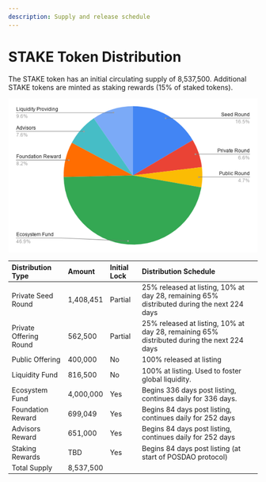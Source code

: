 ```yaml
---
description: Supply and release schedule
---
```


# STAKE Token Distribution

The STAKE token has an initial circulating supply of 8,537,500. Additional STAKE tokens are minted as staking rewards \(15% of staked tokens\).

![](../../../.gitbook/assets/distrubution-chart.png)

| Distribution Type | Amount | Initial Lock | Distribution Schedule |
| :--- | :--- | :--- | :--- |
| Private Seed Round | 1,408,451 | Partial | 25% released at listing, 10% at day 28, remaining 65% distributed during the next 224 days |
| Private Offering Round | 562,500 | Partial | 25% released at listing, 10% at day 28, remaining 65% distributed during the next 224 days |
| Public Offering | 400,000 | No | 100% released at listing |
| Liquidity Fund  | 816,500 | No | 100% at listing. Used to foster global liquidity.  |
| Ecosystem Fund | 4,000,000 | Yes | Begins 336 days post listing, continues daily for 336 days.  |
| Foundation Reward | 699,049 | Yes | Begins 84 days post listing, continues daily for 252 days |
| Advisors Reward | 651,000 | Yes | Begins 84 days post listing, continues daily for 252 days |
| Staking Rewards | TBD | Yes | Begins 84 days post listing \(at start of POSDAO protocol\) |
| Total Supply | 8,537,500 |  |  |

### 

